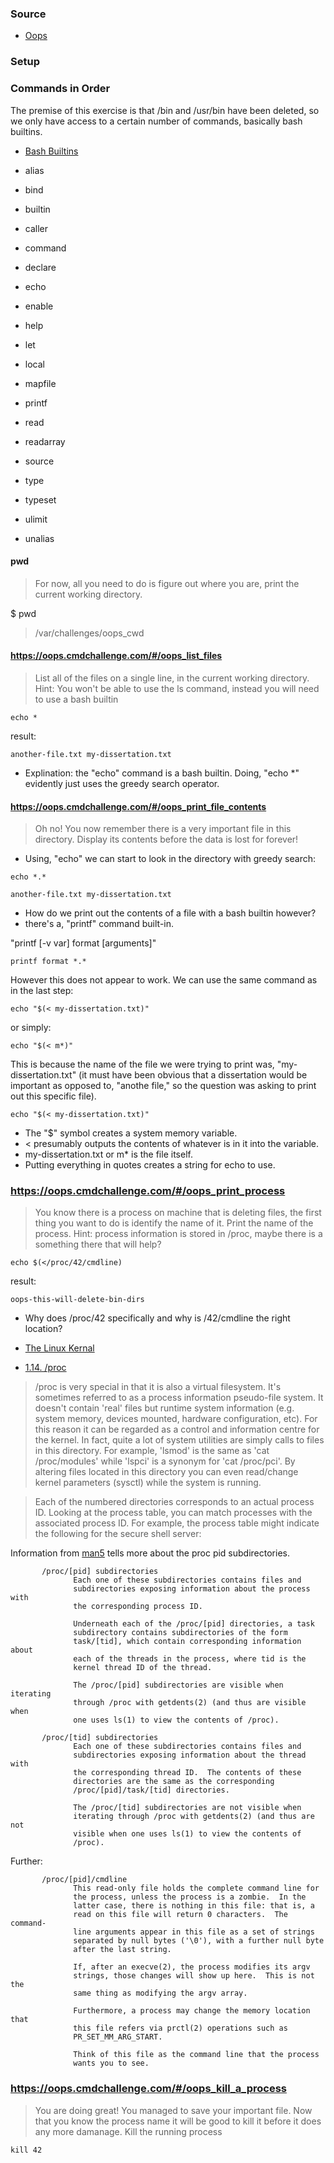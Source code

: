 ### Source

* [Oops](https://oops.cmdchallenge.com/)

### Setup

### Commands in Order

The premise of this exercise is that /bin and /usr/bin have been deleted, so we only have access to a certain number of commands, basically bash builtins.

* [Bash Builtins](https://www.gnu.org/software/bash/manual/html_node/Bash-Builtins.html)

* alias
* bind
* builtin
* caller
* command
* declare
* echo
* enable
* help
* let
* local
* mapfile
* printf
* read
* readarray
* source
* type
* typeset
* ulimit
* unalias
#### pwd

> For now, all you need to do is figure out where you are, print the current working directory.

$ pwd

> /var/challenges/oops_cwd
#### https://oops.cmdchallenge.com/#/oops_list_files

> List all of the files on a single line, in the current working directory.
> Hint: You won't be able to use the ls command, instead you will need to use a bash builtin

```
echo *
```

result: 

```
another-file.txt my-dissertation.txt
```


* Explination: the "echo" command is a bash builtin. Doing, "echo *" evidently just uses the greedy search operator.

#### https://oops.cmdchallenge.com/#/oops_print_file_contents

> Oh no! You now remember there is a very important file in this directory. Display its contents before the data is lost for forever!

* Using, "echo" we can start to look in the directory with greedy search:

```
echo *.*

another-file.txt my-dissertation.txt
```

* How do we print out the contents of a file with a bash builtin however?
* there's a, "printf" command built-in.

"printf [-v var] format [arguments]"

```
printf format *.*
```

However this does not appear to work. We can use the same command as in the last step:

```
echo "$(< my-dissertation.txt)"
```

or simply:

```
echo "$(< m*)"
```

This is because the name of the file we were trying to print was, "my-dissertation.txt" (it must have been obvious that a dissertation would be important as opposed to, "anothe file," so the question was asking to print out this specific file).

```
echo "$(< my-dissertation.txt)"
```

* The "$" symbol creates a system memory variable.
* < presumably outputs the contents of whatever is in it into the variable.
* my-dissertation.txt or m* is the file itself.
* Putting everything in quotes creates a string for echo to use.

### https://oops.cmdchallenge.com/#/oops_print_process

> You know there is a process on machine that is deleting files, the first thing you want to do is identify the name of it. Print the name of the process.  Hint: process information is stored in /proc, maybe there is a something there that will help?

```
echo $(</proc/42/cmdline)
```
result:

```
oops-this-will-delete-bin-dirs
```

* Why does /proc/42 specifically and why is /42/cmdline the right location?

* [The Linux Kernal](https://www.kernel.org/doc/html/latest/filesystems/proc.html)
* [1.14. /proc](https://tldp.org/LDP/Linux-Filesystem-Hierarchy/html/proc.html)

> /proc is very special in that it is also a virtual filesystem. It's sometimes referred to as a process information pseudo-file system. It doesn't contain 'real' files but runtime system information (e.g. system memory, devices mounted, hardware configuration, etc). For this reason it can be regarded as a control and information centre for the kernel. In fact, quite a lot of system utilities are simply calls to files in this directory. For example, 'lsmod' is the same as 'cat /proc/modules' while 'lspci' is a synonym for 'cat /proc/pci'. By altering files located in this directory you can even read/change kernel parameters (sysctl) while the system is running.

> Each of the numbered directories corresponds to an actual process ID. Looking at the process table, you can match processes with the associated process ID. For example, the process table might indicate the following for the secure shell server:

Information from [man5](https://man7.org/linux/man-pages/man5/proc.5.html) tells more about the proc pid subdirectories.

```
       /proc/[pid] subdirectories
              Each one of these subdirectories contains files and
              subdirectories exposing information about the process with
              the corresponding process ID.

              Underneath each of the /proc/[pid] directories, a task
              subdirectory contains subdirectories of the form
              task/[tid], which contain corresponding information about
              each of the threads in the process, where tid is the
              kernel thread ID of the thread.

              The /proc/[pid] subdirectories are visible when iterating
              through /proc with getdents(2) (and thus are visible when
              one uses ls(1) to view the contents of /proc).

       /proc/[tid] subdirectories
              Each one of these subdirectories contains files and
              subdirectories exposing information about the thread with
              the corresponding thread ID.  The contents of these
              directories are the same as the corresponding
              /proc/[pid]/task/[tid] directories.

              The /proc/[tid] subdirectories are not visible when
              iterating through /proc with getdents(2) (and thus are not
              visible when one uses ls(1) to view the contents of
              /proc).
```

Further:

```
       /proc/[pid]/cmdline
              This read-only file holds the complete command line for
              the process, unless the process is a zombie.  In the
              latter case, there is nothing in this file: that is, a
              read on this file will return 0 characters.  The command-
              line arguments appear in this file as a set of strings
              separated by null bytes ('\0'), with a further null byte
              after the last string.

              If, after an execve(2), the process modifies its argv
              strings, those changes will show up here.  This is not the
              same thing as modifying the argv array.

              Furthermore, a process may change the memory location that
              this file refers via prctl(2) operations such as
              PR_SET_MM_ARG_START.

              Think of this file as the command line that the process
              wants you to see.
```

### https://oops.cmdchallenge.com/#/oops_kill_a_process

> You are doing great! You managed to save your important file. Now that you know the process name it will be good to kill it before it does any more damanage. Kill the running process

```
kill 42
```
